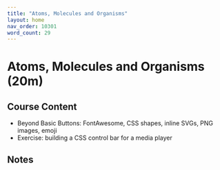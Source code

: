 ```yaml
---
title: "Atoms, Molecules and Organisms"
layout: home
nav_order: 10301
word_count: 29
---
```

# Atoms, Molecules and Organisms (20m)

## Course Content

- Beyond Basic Buttons: FontAwesome, CSS shapes, inline SVGs, PNG images, emoji
- Exercise: building a CSS control bar for a media player

## Notes


